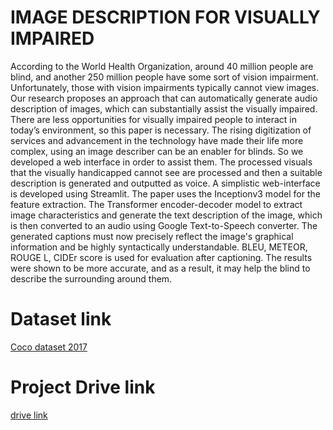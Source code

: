 # IMAGE DESCRIPTION FOR VISUALLY IMPAIRED

According to the World Health Organization, around 40 million people are blind, and another 250 million people have some sort of vision impairment. Unfortunately, those with vision impairments typically cannot view images. Our research proposes an approach that can automatically generate audio description of images, which can substantially assist the visually impaired. There are less opportunities for visually impaired people to interact in today’s environment, so this paper is necessary. The rising digitization of services and advancement in the technology have made their life more complex, using an image describer can be an enabler for blinds. So we developed a web interface in order to assist them. 
         The processed visuals that the visually handicapped cannot see are processed and then a suitable description is generated and outputted as voice. A simplistic web-interface is developed using Streamlit. The paper uses the Inceptionv3 model for the feature extraction. The Transformer encoder-decoder model to extract image characteristics and generate the text description of the image, which is then converted to an audio using Google Text-to-Speech converter. The generated captions must now precisely reflect the image's graphical information and be highly syntactically understandable. BLEU, METEOR, ROUGE L, CIDEr score is used for evaluation after captioning. The results were shown to be more accurate, and as a result, it may help the blind to describe the surrounding around them.        
         
         
# Dataset link
[Coco dataset 2017](https://www.kaggle.com/datasets/awsaf49/coco-2017-dataset)


# Project Drive link 
[drive link ](https://drive.google.com/drive/folders/1cQu6RvsreQrfKM_BkgpXXTPWGLQFDpxJ)


